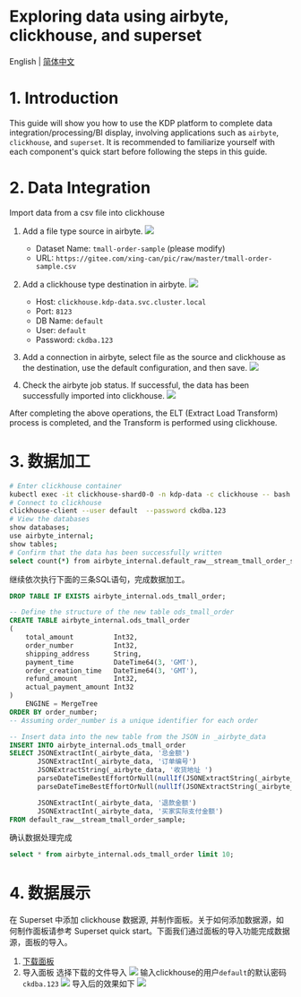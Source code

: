 # Exploring data using airbyte, clickhouse, and superset
English | [简体中文](../../zh/user-tutorials/exploring-data-using-airbyte-clickhouse-superset.md)

# 1. Introduction
This guide will show you how to use the KDP platform to complete data integration/processing/BI display, involving applications such as `airbyte`, `clickhouse`, and `superset`. It is recommended to familiarize yourself with each component's quick start before following the steps in this guide.

# 2. Data Integration
Import data from a csv file into clickhouse
1. Add a file type source in airbyte.
   ![](../../images/airbyte01.png)
   - Dataset Name: `tmall-order-sample` (please modify)
   - URL: `https://gitee.com/xing-can/pic/raw/master/tmall-order-sample.csv`
      
1. Add a clickhouse type destination in airbyte. 
   ![](../../images/airbyte03.png)
   - Host: `clickhouse.kdp-data.svc.cluster.local`
   - Port: `8123`
   - DB Name: `default`
   - User: `default`
   - Password: `ckdba.123`

1. Add a connection in airbyte, select file as the source and clickhouse as the destination, use the default configuration, and then save.
   ![](../../images/airbyte02.png)
   
1. Check the airbyte job status. If successful, the data has been successfully imported into clickhouse.
   ![](../../images/airbyte04.png)
   
After completing the above operations, the ELT (Extract Load Transform) process is completed, and the Transform is performed using clickhouse.

# 3. 数据加工

```bash
# Enter clickhouse container
kubectl exec -it clickhouse-shard0-0 -n kdp-data -c clickhouse -- bash
# Connect to clickhouse
clickhouse-client --user default  --password ckdba.123
# View the databases
show databases;
use airbyte_internal;
show tables;
# Confirm that the data has been successfully written
select count(*) from airbyte_internal.default_raw__stream_tmall_order_sample;
```

继续依次执行下面的三条SQL语句，完成数据加工。

```sql
DROP TABLE IF EXISTS airbyte_internal.ods_tmall_order;

-- Define the structure of the new table ods_tmall_order 
CREATE TABLE airbyte_internal.ods_tmall_order
(
    total_amount          Int32,
    order_number          Int32,
    shipping_address      String,
    payment_time          DateTime64(3, 'GMT'),
    order_creation_time   DateTime64(3, 'GMT'),
    refund_amount         Int32,
    actual_payment_amount Int32
)
    ENGINE = MergeTree
ORDER BY order_number;
-- Assuming order_number is a unique identifier for each order

-- Insert data into the new table from the JSON in _airbyte_data
INSERT INTO airbyte_internal.ods_tmall_order
SELECT JSONExtractInt(_airbyte_data, '总金额')                                                      AS total_amount,
       JSONExtractInt(_airbyte_data, '订单编号')                                                    AS order_number,
       JSONExtractString(_airbyte_data, '收货地址 ')                                                AS shipping_address,
       parseDateTimeBestEffortOrNull(nullIf(JSONExtractString(_airbyte_data, '订单付款时间 '), '')) AS payment_time,
       parseDateTimeBestEffortOrNull(nullIf(JSONExtractString(_airbyte_data, '订单创建时间'), ''))  AS order_creation_time,

       JSONExtractInt(_airbyte_data, '退款金额')                                                    AS refund_amount,
       JSONExtractInt(_airbyte_data, '买家实际支付金额')                                            AS actual_payment_amount
FROM default_raw__stream_tmall_order_sample;

```

确认数据处理完成
```sql
select * from airbyte_internal.ods_tmall_order limit 10;
```
# 4. 数据展示
在 Superset 中添加 clickhouse 数据源, 并制作面板。关于如何添加数据源，如何制作面板请参考 Superset quick start。下面我们通过面板的导入功能完成数据源，面板的导入。
1. [下载面板](https://gitee.com/xing-can/pic/blob/master/dashboard_export_20240521T102107.zip)
2. 导入面板
选择下载的文件导入
![](../../images/superset01.png)
输入clickhouse的用户`default`的默认密码`ckdba.123`
![](../../images/superset02.png)
导入后的效果如下
![](../../images/superset03.png)
   
